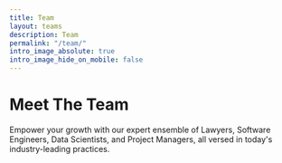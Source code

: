 ```yaml
---
title: Team
layout: teams
description: Team
permalink: "/team/"
intro_image_absolute: true
intro_image_hide_on_mobile: false
---
```


# Meet The Team

Empower your growth with our expert ensemble of Lawyers, Software Engineers, Data Scientists, and Project Managers, all versed in today's industry-leading practices.
